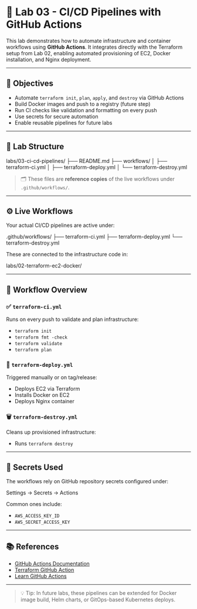 # 🔁 Lab 03 - CI/CD Pipelines with GitHub Actions

This lab demonstrates how to automate infrastructure and container workflows using **GitHub Actions**. It integrates directly with the Terraform setup from Lab 02, enabling automated provisioning of EC2, Docker installation, and Nginx deployment.

---

## 🎯 Objectives

- Automate `terraform init`, `plan`, `apply`, and `destroy` via GitHub Actions
- Build Docker images and push to a registry (future step)
- Run CI checks like validation and formatting on every push
- Use secrets for secure automation
- Enable reusable pipelines for future labs

---

## 📁 Lab Structure

labs/03-ci-cd-pipelines/
├── README.md
├── workflows/
│   ├── terraform-ci.yml
│   ├── terraform-deploy.yml
│   └── terraform-destroy.yml


> 🗂 These files are **reference copies** of the live workflows under `.github/workflows/`.

---

## ⚙️ Live Workflows

Your actual CI/CD pipelines are active under:

.github/workflows/
├── terraform-ci.yml
├── terraform-deploy.yml
└── terraform-destroy.yml


These are connected to the infrastructure code in:

labs/02-terraform-ec2-docker/


---

## 🚀 Workflow Overview

### ✅ `terraform-ci.yml`
Runs on every push to validate and plan infrastructure:

- `terraform init`
- `terraform fmt -check`
- `terraform validate`
- `terraform plan`

### 🚀 `terraform-deploy.yml`
Triggered manually or on tag/release:

- Deploys EC2 via Terraform
- Installs Docker on EC2
- Deploys Nginx container

### 🗑 `terraform-destroy.yml`
Cleans up provisioned infrastructure:

- Runs `terraform destroy`

---

## 🔐 Secrets Used

The workflows rely on GitHub repository secrets configured under:

Settings → Secrets → Actions


Common ones include:

- `AWS_ACCESS_KEY_ID`
- `AWS_SECRET_ACCESS_KEY`

---

## 📚 References

- [GitHub Actions Documentation](https://docs.github.com/en/actions)
- [Terraform GitHub Action](https://github.com/hashicorp/setup-terraform)
- [Learn GitHub Actions](https://docs.github.com/en/actions/learn-github-actions)

---

> 💡 Tip: In future labs, these pipelines can be extended for Docker image build, Helm charts, or GitOps-based Kubernetes deploys.
